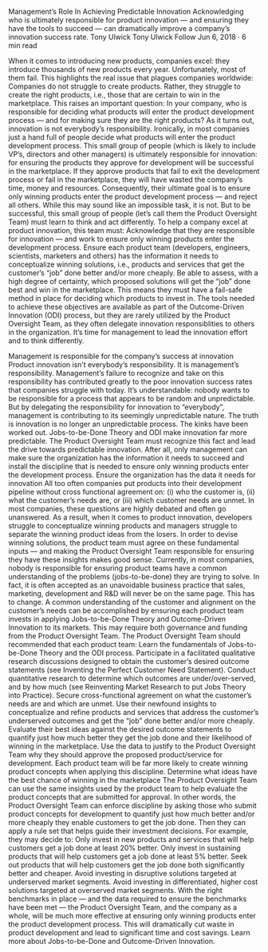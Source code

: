 Management’s Role In Achieving Predictable Innovation
Acknowledging who is ultimately responsible for product innovation — and ensuring they have the tools to succeed — can dramatically improve a company’s innovation success rate.
Tony Ulwick
Tony Ulwick
Follow
Jun 6, 2018 · 6 min read



When it comes to introducing new products, companies excel: they introduce thousands of new products every year. Unfortunately, most of them fail. This highlights the real issue that plagues companies worldwide:
Companies do not struggle to create products. Rather, they struggle to create the right products, i.e., those that are certain to win in the marketplace.
This raises an important question:
In your company, who is responsible for deciding what products will enter the product development process — and for making sure they are the right products?
As it turns out, innovation is not everybody’s responsibility. Ironically, in most companies just a hand full of people decide what products will enter the product development process. This small group of people (which is likely to include VP’s, directors and other managers) is ultimately responsible for innovation: for ensuring the products they approve for development will be successful in the marketplace. If they approve products that fail to exit the development process or fail in the marketplace, they will have wasted the company’s time, money and resources. Consequently, their ultimate goal is to ensure only winning products enter the product development process — and reject all others.
While this may sound like an impossible task, it is not. But to be successful, this small group of people (let’s call them the Product Oversight Team) must learn to think and act differently. To help a company excel at product innovation, this team must:
Acknowledge that they are responsible for innovation — and work to ensure only winning products enter the development process.
Ensure each product team (developers, engineers, scientists, marketers and others) has the information it needs to conceptualize winning solutions, i.e., products and services that get the customer’s “job” done better and/or more cheaply.
Be able to assess, with a high degree of certainty, which proposed solutions will get the “job” done best and win in the marketplace. This means they must have a fail-safe method in place for deciding which products to invest in.
The tools needed to achieve these objectives are available as part of the Outcome-Driven Innovation (ODI) process, but they are rarely utilized by the Product Oversight Team, as they often delegate innovation responsiblities to others in the organization. It’s time for management to lead the innovation effort and to think differently.

Management is responsible for the company’s success at innovation
Product innovation isn’t everybody’s responsibility. It is management’s responsibility. Management’s failure to recognize and take on this responsibility has contributed greatly to the poor innovation success rates that companies struggle with today.
It’s understandable: nobody wants to be responsible for a process that appears to be random and unpredictable. But by delegating the responsibility for innovation to “everybody”, management is contributing to its seemingly unpredictable nature.
The truth is innovation is no longer an unpredictable process. The kinks have been worked out. Jobs-to-be-Done Theory and ODI make innovation far more predictable. The Product Oversight Team must recognize this fact and lead the drive towards predictable innovation. After all, only management can make sure the organization has the information it needs to succeed and install the discipline that is needed to ensure only winning products enter the development process.
Ensure the organization has the data it needs for innovation
All too often companies put products into their development pipeline without cross functional agreement on: (i) who the customer is, (ii) what the customer’s needs are, or (iii) which customer needs are unmet. In most companies, these questions are highly debated and often go unanswered. As a result, when it comes to product innovation, developers struggle to conceptualize winning products and managers struggle to separate the winning product ideas from the losers.
In order to devise winning solutions, the product team must agree on these fundamental inputs — and making the Product Oversight Team responsible for ensuring they have these insights makes good sense. Currently, in most companies, nobody is responsible for ensuring product teams have a common understanding of the problems (jobs-to-be-done) they are trying to solve. In fact, it is often accepted as an unavoidable business practice that sales, marketing, development and R&D will never be on the same page. This has to change.
A common understanding of the customer and alignment on the customer’s needs can be accomplished by ensuring each product team invests in applying Jobs-to-be-Done Theory and Outcome-Driven Innovation to its markets. This may require both governance and funding from the Product Oversight Team.
The Product Oversight Team should recommended that each product team:
Learn the fundamentals of Jobs-to-be-Done Theory and the ODI process.
Participate in a facilitated qualitative research discussions designed to obtain the customer’s desired outcome statements (see Inventing the Perfect Customer Need Statement).
Conduct quantitative research to determine which outcomes are under/over-served, and by how much (see Reinventing Market Research to put Jobs Theory into Practice).
Secure cross-functional agreement on what the customer’s needs are and which are unmet.
Use their newfound insights to conceptualize and refine products and services that address the customer’s underserved outcomes and get the “job” done better and/or more cheaply.
Evaluate their best ideas against the desired outcome statements to quantify just how much better they get the job done and their likelihood of winning in the marketplace.
Use the data to justify to the Product Oversight Team why they should approve the proposed product/service for development.
Each product team will be far more likely to create winning product concepts when applying this discipline.
Determine what ideas have the best chance of winning in the marketplace
The Product Oversight Team can use the same insights used by the product team to help evaluate the product concepts that are submitted for approval. In other words, the Product Oversight Team can enforce discipline by asking those who submit product concepts for development to quantify just how much better and/or more cheaply they enable customers to get the job done. Then they can apply a rule set that helps guide their investment decisions. For example, they may decide to:
Only invest in new products and services that will help customers get a job done at least 20% better.
Only invest in sustaining products that will help customers get a job done at least 5% better.
Seek out products that will help customers get the job done both significantly better and cheaper.
Avoid investing in disruptive solutions targeted at underserved market segments.
Avoid investing in differentiated, higher cost solutions targeted at overserved market segments.
With the right benchmarks in place — and the data required to ensure the benchmarks have been met — the Product Oversight Team, and the company as a whole, will be much more effective at ensuring only winning products enter the product development process. This will dramatically cut waste in product development and lead to significant time and cost savings.
Learn more about Jobs-to-be-Done and Outcome-Driven Innovation.